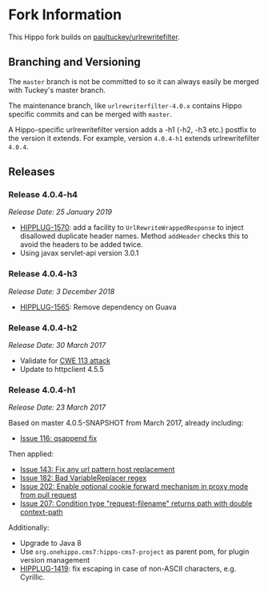 # Fork Information

This Hippo fork builds on [paultuckey/urlrewritefilter](https://github.com/paultuckey/urlrewritefilter).

## Branching and Versioning

The `master` branch is not be committed to so it can always easily be merged with Tuckey's master branch.

The maintenance branch, like `urlrewriterfilter-4.0.x` contains Hippo specific commits and can be merged with `master`.

A Hippo-specific urlrewritefilter version adds a -h1 (-h2, -h3 etc.) postfix to the version it extends.
For example, version `4.0.4-h1` extends urlrewritefilter `4.0.4`.

## Releases

### Release 4.0.4-h4
_Release Date: 25 January 2019_

- [HIPPLUG-1570](https://issues.onehippo.com/browse/HIPPLUG-1570): add a facility to ``UrlRewriteWrappedResponse`` to 
  inject disallowed duplicate header names. Method ``addHeader`` checks this to avoid the headers to be added twice.
- Using javax servlet-api version 3.0.1

### Release 4.0.4-h3
_Release Date: 3 December 2018_

- [HIPPLUG-1565](https://issues.onehippo.com/browse/HIPPLUG-1565): Remove dependency on Guava

### Release 4.0.4-h2
_Release Date: 30 March 2017_

- Validate for [CWE 113 attack](https://cwe.mitre.org/data/definitions/113.html)
- Update to httpclient 4.5.5

### Release 4.0.4-h1
_Release Date: 23 March 2017_

Based on master 4.0.5-SNAPSHOT from March 2017, already including:
- [Issue 116: qsappend fix](https://github.com/paultuckey/urlrewritefilter/issues/116)

Then applied:
- [Issue 143: Fix any url pattern host replacement](https://github.com/paultuckey/urlrewritefilter/issues/143)
- [Issue 182: Bad VariableReplacer regex](https://github.com/paultuckey/urlrewritefilter/issues/182)
- [Issue 202: Enable optional cookie forward mechanism in proxy mode from pull request](https://github.com/paultuckey/urlrewritefilter/pull/202)
- [Issue 207: Condition type "request-filename" returns path with double context-path](https://github.com/paultuckey/urlrewritefilter/issues/207)

Additionally:
- Upgrade to Java 8
- Use `org.onehippo.cms7:hippo-cms7-project` as parent pom, for plugin version management 
- [HIPPLUG-1419](https://issues.onehippo.com/browse/HIPPLUG-1419): fix escaping in case of non-ASCII characters, e.g. Cyrillic.